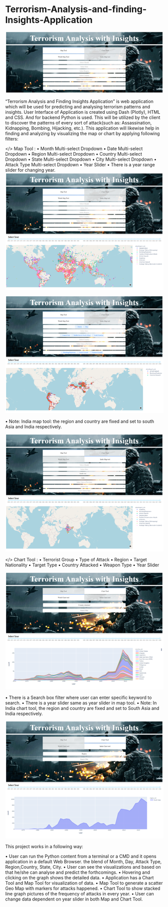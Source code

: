 # Terrorism-Analysis-and-finding-Insights-Application
![Screenshot](1.jpg)

“Terrorism Analysis and Finding Insights Application” is web application which will be used for predicting and analysing terrorism patterns and insights. 
User Interface of Application is created using Dash (Plotly), HTML and CSS. 
And for backend Python is used.
This will be utilized by the client to discover the patterns of every sort of attack(such as:  Assassination, Kidnapping, Bombing, Hijacking, etc.). This application will likewise help in finding and analyzing by visualizing the map or chart by applying following filters:


</> 	Map Tool :
•	Month Multi-select Dropdown
•	Date Multi-select Dropdown
•	Region Multi-select Dropdown
•	Country Multi-select Dropdown
•	State Multi-select Dropdown
•	City Multi-select Dropdown
•	Attack Type Multi-select Dropdown
•	Year Slider 
•	There is a year range slider for changing year.
![Screenshot](download%20(2).png)


![Screenshot](download%20(11).png)

•	Note: India map tool: the region and country are fixed and set to south Asia and India respectively.

![Screenshot](download%20(3).png)

</> 	Chart Tool :
•	Terrorist Group 
•	Type of Attack
•	Region
•	Target Nationality
•	Target Type
•	Country Attacked
•	Weapon Type
•	Year Slider

![Screenshot](download%20(7).png)


•	There is a Search box filter where user can enter specific keyword to search.
•	There is a year slider same as year slider in map tool.
•	Note: In India chart tool, the region and country are fixed and set to South Asia and India respectively. 

![Screenshot](download%20(5).png)



This project works in a following way: 

•	User can run the Python content from a terminal or a CMD and it opens application in a default Web Browser.
the blend of Month, Day, Attack Type, Region,Country, State, City. 
•	User can see the visualizations and based on that he/she can analyse and predict the forthcomings.
•	Hovering and clicking on the graph shows the detailed data. 
•	Application has a Chart Tool and Map Tool for visualization of data.
•	Map Tool to generate a scatter Geo Map with markers for attacks happened.
•	Chart Tool to show stacked line graph pictures of the frequency of attacks in every year. 
•	User can change data dependent on year slider in both Map and Chart Tool.
